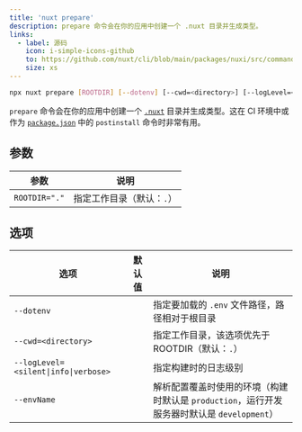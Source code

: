 ```yaml
---
title: 'nuxt prepare'
description: prepare 命令会在你的应用中创建一个 .nuxt 目录并生成类型。
links:
  - label: 源码
    icon: i-simple-icons-github
    to: https://github.com/nuxt/cli/blob/main/packages/nuxi/src/commands/prepare.ts
    size: xs
---
```


<!--prepare-cmd-->
```bash [Terminal]
npx nuxt prepare [ROOTDIR] [--dotenv] [--cwd=<directory>] [--logLevel=<silent|info|verbose>] [--envName]
```
<!--/prepare-cmd-->

`prepare` 命令会在你的应用中创建一个 [`.nuxt`](/docs/guide/directory-structure/nuxt) 目录并生成类型。这在 CI 环境中或作为 [`package.json`](/docs/guide/directory-structure/package) 中的 `postinstall` 命令时非常有用。

## 参数

<!--prepare-args-->
参数 | 说明
--- | ---
`ROOTDIR="."` | 指定工作目录（默认：`.`）
<!--/prepare-args-->

## 选项

<!--prepare-opts-->
选项 | 默认值 | 说明
--- | --- | ---
`--dotenv` |  | 指定要加载的 `.env` 文件路径，路径相对于根目录
`--cwd=<directory>` |  | 指定工作目录，该选项优先于 ROOTDIR（默认：`.`）
`--logLevel=<silent\|info\|verbose>` |  | 指定构建时的日志级别
`--envName` |  | 解析配置覆盖时使用的环境（构建时默认是 `production`，运行开发服务器时默认是 `development`）
<!--/prepare-opts-->